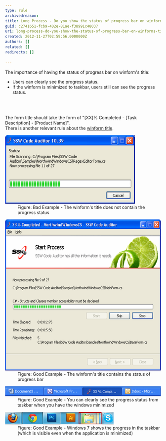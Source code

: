 ```yaml
---
type: rule
archivedreason: 
title: Long Process - Do you show the status of progress bar on winform's title?
guid: c2741651-fcb9-402e-81ae-f38991c48037
uri: long-process-do-you-show-the-status-of-progress-bar-on-winforms-title
created: 2012-11-27T02:59:56.0000000Z
authors: []
related: []
redirects: []

---
```



<div>The importance of having the status of progress bar on winform's title:</div>
<ul><li>Users can clearly see the progress status.</li>
<li>If the winform is minimized to taskbar, users still can see the progress status.</li></ul>
<br><excerpt class='endintro'></excerpt><br>
​<div>The form title should take the form of "[XX]% Completed - [Task Description] - [Product Name]".<br>There is another relevant rule about the <a href="http://www.ssw.com.au/ssw/Standards/Rules/RulestoBetterInterfaces-Windows-Applications.aspx#TitleBarCaption">winform title</a>.</div>
<dl class="badImage"><dt><img width="420" height="222" src="../../assets/BadProgressForm.gif" alt="Winform's title without progress status" /></dt>
<dd>Figure: Bad Example - The winform's title does not contain the progress status</dd></dl>
<dl class="goodImage"><dt><img width="580" height="489" src="../../assets/GoodProgressForm.gif" alt="Winform's title with progress status" /></dt>
<dd>Figure: Good Example - The winform's title contains the status of progress bar</dd></dl>
<dl class="goodImage"><dt><img src="../../assets/GoodProgressFormTaskbar.gif" alt="Winform's title with progress status (Taskbar)" style="width:550px;" /></dt>
<dd>Figure: Good Example - You can clearly see the progress status from taskbar when you have the windows minimized</dd></dl>
<dl class="goodImage"><dt><img src="../../assets/TaskBarProgress.png" alt="Winform's title with progress status (Taskbar)" /></dt>
<dd>Figure: Good Example - Windows 7 shows the progress in the taskbar (which is visible even when the application is minimized)</dd></dl>




